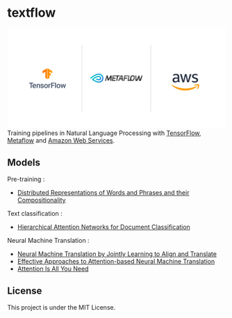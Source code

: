 # textflow
![Technological Stack](images/Stack_Logos.png)
Training pipelines in Natural Language Processing with [TensorFlow](https://www.tensorflow.org/), [Metaflow](https://metaflow.org/) and [Amazon Web Services](https://aws.amazon.com/fr/).

## Models
Pre-training :
  * [Distributed Representations of Words and Phrases and their Compositionality](https://arxiv.org/pdf/1310.4546.pdf)
  
Text classification :
  * [Hierarchical Attention Networks for Document Classification](https://www.cs.cmu.edu/~./hovy/papers/16HLT-hierarchical-attention-networks.pdf)


Neural Machine Translation :
  * [Neural Machine Translation by Jointly Learning to Align and Translate](https://arxiv.org/pdf/1409.0473.pdf)
  * [Effective Approaches to Attention-based Neural Machine Translation](https://arxiv.org/pdf/1508.04025.pdf)
  * [Attention Is All You Need](https://arxiv.org/pdf/1706.03762.pdf)


## License
This project is under the MIT License.